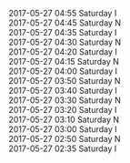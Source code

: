 2017-05-27 04:55 Saturday  I  
2017-05-27 04:45 Saturday  N  
2017-05-27 04:35 Saturday  I  
2017-05-27 04:30 Saturday  N  
2017-05-27 04:20 Saturday  I  
2017-05-27 04:15 Saturday  N  
2017-05-27 04:00 Saturday  I  
2017-05-27 03:50 Saturday  N  
2017-05-27 03:40 Saturday  I  
2017-05-27 03:30 Saturday  N  
2017-05-27 03:20 Saturday  I  
2017-05-27 03:10 Saturday  N  
2017-05-27 03:00 Saturday  I  
2017-05-27 02:50 Saturday  N  
2017-05-27 02:35 Saturday  I  
